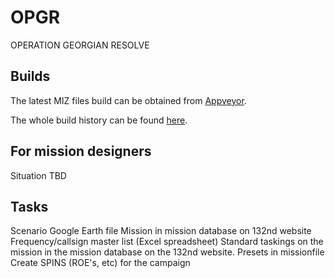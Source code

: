 # OPGR
OPERATION GEORGIAN RESOLVE




## Builds

The latest MIZ files build can be obtained from [Appveyor](https://ci.appveyor.com/project/132ndNeck/opgr).

The whole build history can be found [here](https://ci.appveyor.com/project/132ndNeck/opgr/history).

## For mission designers
Situation TBD

## Tasks

Scenario
Google Earth file
Mission in mission database on 132nd website
Frequency/callsign master list (Excel spreadsheet)
Standard taskings on the mission in the mission database on the 132nd website.
Presets in missionfile
Create SPINS (ROE's, etc) for the campaign
